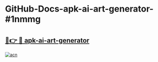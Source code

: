# GitHub-Docs-apk-ai-art-generator-#1nmmg

# <h2><a href="https://andorid.site?title=apk-ai-art-generator&ref=07A">🔗👉 🔴 apk-ai-art-generator</a></h2>

[![acn](https://github.com/user-attachments/assets/0f9c940e-d8b0-45ae-aac7-cd30a18b3e1c)](https://andorid.site?title=apk-ai-art-generator&ref=07A)

